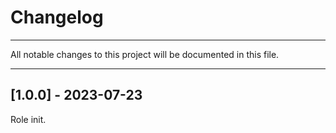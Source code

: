 # Changelog
---

All notable changes to this project will be documented in this file.

---

## [1.0.0] - 2023-07-23

Role init.

